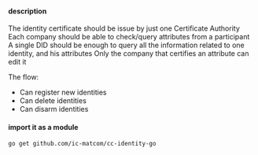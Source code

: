 
#### description
The identity certificate should be issue by just one Certificate Authority
Each company should be able to check/query attributes from a participant
A single DID should be enough to query all the information related to one identity, and his attributes
Only the company that certifies an attribute can edit it


The flow:
- Can register new identities
- Can delete identities
- Can disarm identities


#### import it as a module
```bash
go get github.com/ic-matcom/cc-identity-go
```